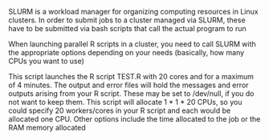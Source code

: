 SLURM is a workload manager for organizing computing resources in Linux clusters. In order to submit jobs to a cluster managed via SLURM, these have to be submitted via bash scripts that call the actual program to run

When launching parallel R scripts in a cluster, you need to call SLURM with the appropriate options depending on your needs (basically, how many CPUs you want to use)


This script launches the R script TEST.R with 20 cores and for a maximum of  4 minutes. The output and error files will hold the messages and error outputs arising from your R script. These may be set to /dev/null, if you do not want to keep them. This script will allocate 1 * 1 * 20 CPUs, so you could specify 20 workers/cores in your R script and each would be allocated one CPU. Other options include the time allocated to the job  or the RAM memory allocated